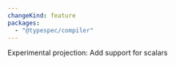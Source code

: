 ```yaml
---
changeKind: feature
packages:
  - "@typespec/compiler"
---
```


Experimental projection: Add support for scalars
